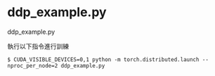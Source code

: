 # ddp_example.py
ddp_example.py

執行以下指令進行訓練

```
$ CUDA_VISIBLE_DEVICES=0,1 python -m torch.distributed.launch --nproc_per_node=2 ddp_example.py
```
